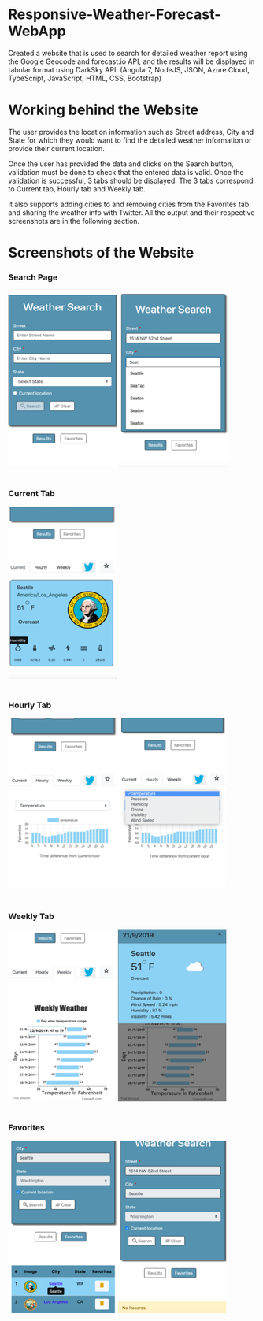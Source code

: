 # Responsive-Weather-Forecast-WebApp
Created a website that is used to search for detailed weather report using the Google Geocode and forecast.io API, and the results will be displayed in tabular format using DarkSky API.
(Angular7, NodeJS, JSON, Azure Cloud, TypeScript, JavaScript, HTML, CSS, Bootstrap)

<h1>Working behind the Website</h1>
The user provides the location information such as Street address, City and State for which they would want to find the detailed weather information or provide their current location.  
 
Once the user has provided the data and clicks on the Search button, validation must be done to check that the entered data is valid. Once the validation is successful, 3 tabs should be displayed. The 3 tabs correspond to Current tab, Hourly tab and Weekly tab.  

It also supports adding cities to and removing cities from the Favorites tab and sharing the weather info with Twitter. All the output and their respective screenshots are in the following section.

<h1>Screenshots of the Website</h1>

<p ><b>
<h3>Search Page</h3>
<img height="350" width="220" src="https://github.com/agjay96/Responsive-Weather-Forecast-WebApp/blob/master/images/Step1.png">
  <img height="360" width="225" src="https://github.com/agjay96/Responsive-Weather-Forecast-WebApp/blob/master/images/Step2.png"><br><br>
<h3>Current Tab</h3>
<img height="350" width="220" src="https://github.com/agjay96/Responsive-Weather-Forecast-WebApp/blob/master/images/Step3.png"><br><br>
<h3>Hourly Tab</h3>
<img height="350" width="220" height="350" width="220" src="https://github.com/agjay96/Responsive-Weather-Forecast-WebApp/blob/master/images/Step3.5.png">
  <img height="350" width="220" src="https://github.com/agjay96/Responsive-Weather-Forecast-WebApp/blob/master/images/Step4.png"><br><br>
<h3>Weekly Tab</h3>
<img height="350" width="220" src="https://github.com/agjay96/Responsive-Weather-Forecast-WebApp/blob/master/images/Step5.png">
  <img height="350" width="220" src="https://github.com/agjay96/Responsive-Weather-Forecast-WebApp/blob/master/images/Step6.png"><br><br>
<h3>Favorites</h3>
<img height="350" width="220" src="https://github.com/agjay96/Responsive-Weather-Forecast-WebApp/blob/master/images/Step7.png">
  <img height="350" width="220" src="https://github.com/agjay96/Responsive-Weather-Forecast-WebApp/blob/master/images/Step8.png"><br><br>
  </b></p>

